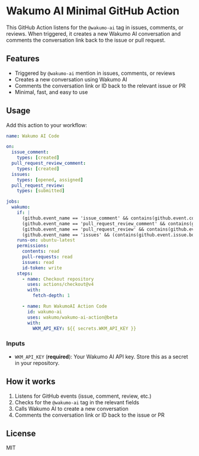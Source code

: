 # Wakumo AI Minimal GitHub Action

This GitHub Action listens for the `@wakumo-ai` tag in issues, comments, or reviews. When triggered, it creates a new Wakumo AI conversation and comments the conversation link back to the issue or pull request.

## Features

- Triggered by `@wakumo-ai` mention in issues, comments, or reviews
- Creates a new conversation using Wakumo AI
- Comments the conversation link or ID back to the relevant issue or PR
- Minimal, fast, and easy to use

## Usage

Add this action to your workflow:

```yaml
name: Wakumo AI Code

on:
  issue_comment:
    types: [created]
  pull_request_review_comment:
    types: [created]
  issues:
    types: [opened, assigned]
  pull_request_review:
    types: [submitted]

jobs:
  wakumo:
    if: |
      (github.event_name == 'issue_comment' && contains(github.event.comment.body, '@wakumo-ai')) ||
      (github.event_name == 'pull_request_review_comment' && contains(github.event.comment.body, '@wakumo-ai')) ||
      (github.event_name == 'pull_request_review' && contains(github.event.review.body, '@wakumo-ai')) ||
      (github.event_name == 'issues' && (contains(github.event.issue.body, '@wakumo-ai') || contains(github.event.issue.title, '@wakumo-ai')))
    runs-on: ubuntu-latest
    permissions:
      contents: read
      pull-requests: read
      issues: read
      id-token: write
    steps:
      - name: Checkout repository
        uses: actions/checkout@v4
        with:
          fetch-depth: 1

      - name: Run WakumoAI Action Code
        id: wakumo-ai
        uses: wakumo/wakumo-ai-action@beta
        with:
          WKM_API_KEY: ${{ secrets.WKM_API_KEY }}
```

### Inputs

- `WKM_API_KEY` (**required**): Your Wakumo AI API key. Store this as a secret in your repository.

## How it works

1. Listens for GitHub events (issue, comment, review, etc.)
2. Checks for the `@wakumo-ai` tag in the relevant fields
3. Calls Wakumo AI to create a new conversation
4. Comments the conversation link or ID back to the issue or PR

## License

MIT

